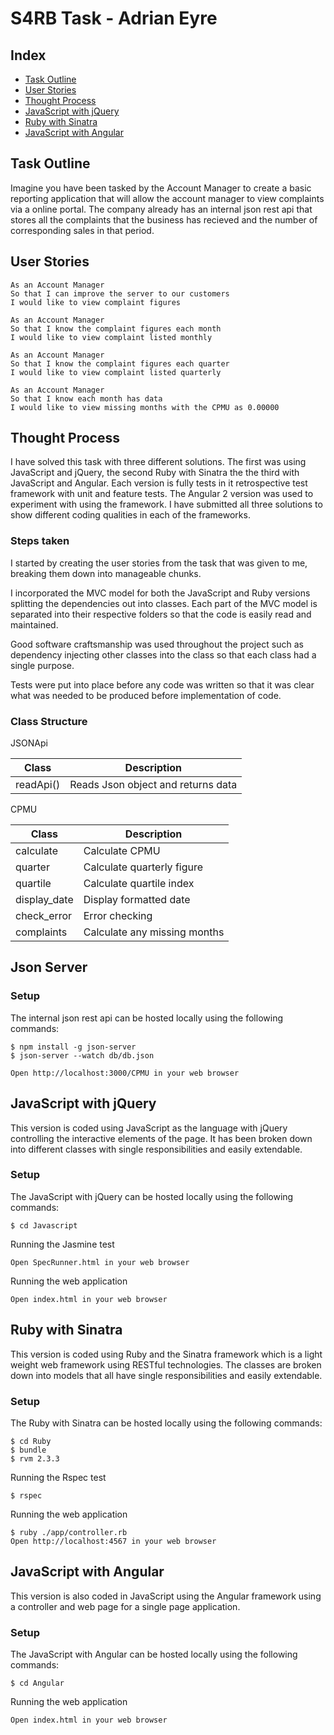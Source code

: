 # S4RB Task - Adrian Eyre #

## Index
* [Task Outline](#Task)
* [User Stories](#Story)
* [Thought Process](#thought)
* [JavaScript with jQuery](#jquery)
* [Ruby with Sinatra](#sinatra)
* [JavaScript with Angular](#angular)

## <a name="Task">Task Outline</a>
Imagine you have been tasked by the Account Manager to create a basic reporting application that will allow the account manager to view complaints via a online portal.
The company already has an internal json rest api that stores all the complaints that the business has recieved and the number of corresponding sales in that period.

## <a name="Story">User Stories</a>
```
As an Account Manager
So that I can improve the server to our customers
I would like to view complaint figures
```
```
As an Account Manager
So that I know the complaint figures each month
I would like to view complaint listed monthly
```
```
As an Account Manager
So that I know the complaint figures each quarter
I would like to view complaint listed quarterly
```
```
As an Account Manager
So that I know each month has data
I would like to view missing months with the CPMU as 0.00000
```

## <a name="thought">Thought Process</a>

I have solved this task with three different solutions. The first was using JavaScript and jQuery, the second Ruby with Sinatra the the third with JavaScript and Angular. Each version is fully tests in it retrospective test framework with unit and feature tests. The Angular 2 version was used to experiment with using the framework. I have submitted all three solutions to show different coding qualities in each of the frameworks.

### Steps taken
I started by creating the user stories from the task that was given to me, breaking them down into manageable chunks.

I incorporated the MVC model for both the JavaScript and Ruby versions splitting the dependencies out into classes. Each part of the MVC model is separated into their respective folders so that the code is easily read and maintained.

Good software craftsmanship was used throughout the project such as dependency injecting other classes into the class so that each class had a single purpose.

Tests were put into place before any code was written so that it was clear what was needed to be produced before implementation of code.

### Class Structure
JSONApi

| Class | Description |
|---- | ---- |
| readApi()     | Reads Json object and returns data |

CPMU

| Class | Description |
|---- | ---- |
| calculate    | Calculate CPMU
| quarter      | Calculate quarterly figure
| quartile     | Calculate quartile index
| display_date | Display formatted date
| check_error  | Error checking
| complaints   | Calculate any missing months

## <a name="server">Json Server</a>
### Setup
The internal json rest api can be hosted locally using the following commands:

```shell
$ npm install -g json-server
$ json-server --watch db/db.json

Open http://localhost:3000/CPMU in your web browser
```

## <a name="jquery">JavaScript with jQuery</a>
This version is coded using JavaScript as the language with jQuery controlling the interactive elements of the page. It has been broken down into different classes with single responsibilities and easily extendable. 

### Setup
The JavaScript with jQuery can be hosted locally using the following commands:
```shell
$ cd Javascript
```
Running the Jasmine test
```
Open SpecRunner.html in your web browser
```
Running the web application
```
Open index.html in your web browser
```

## <a name="sinatra">Ruby with Sinatra</a>
This version is coded using Ruby and the Sinatra framework which is a light weight web framework using RESTful technologies. The classes are broken down into models that all have single responsibilities and easily extendable.

### Setup
The Ruby with Sinatra can be hosted locally using the following commands:
```shell
$ cd Ruby
$ bundle
$ rvm 2.3.3
```
Running the Rspec test
```
$ rspec
```
Running the web application
```
$ ruby ./app/controller.rb
Open http://localhost:4567 in your web browser
```

## <a name="angular">JavaScript with Angular</a>
This version is also coded in JavaScript using the Angular framework using a controller and web page for a single page application.

### Setup
The JavaScript with Angular can be hosted locally using the following commands:
```shell
$ cd Angular
```
Running the web application
```
Open index.html in your web browser
```
